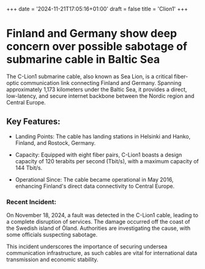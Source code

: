 +++
date = '2024-11-21T17:05:16+01:00'
draft = false
title = 'Clion1'
+++

# Finland and Germany show deep concern over possible sabotage of submarine cable in Baltic Sea


The C-Lion1 submarine cable, also known as Sea Lion, is a critical fiber-optic communication link connecting Finland and Germany. Spanning approximately 1,173 kilometers under the Baltic Sea, it provides a direct, low-latency, and secure internet backbone between the Nordic region and Central Europe.


## Key Features:

* Landing Points: The cable has landing stations in Helsinki and Hanko, Finland, and Rostock, Germany.


* Capacity: Equipped with eight fiber pairs, C-Lion1 boasts a design capacity of 120 terabits per second (Tbit/s), with a maximum capacity of 144 Tbit/s.


* Operational Since: The cable became operational in May 2016, enhancing Finland's direct data connectivity to Central Europe.

### Recent Incident:

On November 18, 2024, a fault was detected in the C-Lion1 cable, leading to a complete disruption of services. The damage occurred off the coast of the Swedish island of Öland. Authorities are investigating the cause, with some officials suspecting sabotage.

This incident underscores the importance of securing undersea communication infrastructure, as such cables are vital for international data transmission and economic stability.